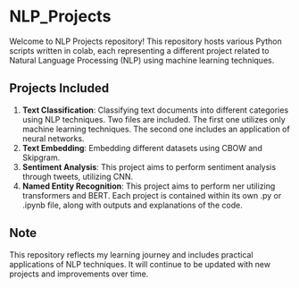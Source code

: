 # NLP_Projects
Welcome to NLP Projects repository! This repository hosts various Python scripts written in colab, each representing a different project related to Natural Language Processing (NLP) using machine learning techniques. 

## **Projects Included**
1. **Text Classification**: Classifying text documents into different categories using NLP techniques. Two files are included. The first one utilizes only machine learning techniques. The second one includes an application of neural networks.
2. **Text Embedding**: Embedding different datasets using CBOW and Skipgram.
3. **Sentiment Analysis**: This project aims to perform sentiment analysis through tweets, utilizing CNN.
4. **Named Entity Recognition**: This project aims to perform ner utilizing transformers and BERT.
Each project is contained within its own .py or .ipynb file, along with outputs and explanations of the code.

## **Note**
This repository reflects my learning journey and includes practical applications of NLP techniques. It will continue to be updated with new projects and improvements over time.
